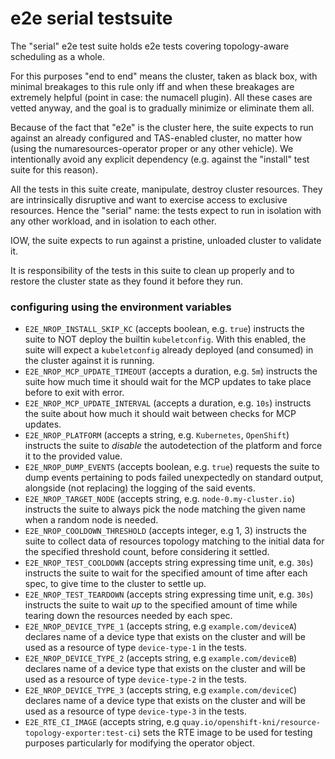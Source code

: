 # e2e serial testsuite

The "serial" e2e test suite holds e2e tests covering topology-aware scheduling as a whole.

For this purposes "end to end" means the cluster, taken as black box, with minimal breakages to this rule
only iff and when these breakages are extremely helpful (point in case: the numacell plugin).
All these cases are vetted anyway, and the goal is to gradually minimize or eliminate them all.

Because of the fact that "e2e" is the cluster here, the suite expects to run against an already configured
and TAS-enabled cluster, no matter how (using the numaresources-operator proper or any other vehicle).
We intentionally avoid any explicit dependency (e.g. against the "install" test suite for this reason).

All the tests in this suite create, manipulate, destroy cluster resources. They are intrinsically disruptive
and want to exercise access to exclusive resources. Hence the "serial" name: the tests expect to
run in isolation with any other workload, and in isolation to each other.

IOW, the suite expects to run against a pristine, unloaded cluster to validate it.

It is responsibility of the tests in this suite to clean up properly and to restore the cluster state as
they found it before they run.

### configuring using the environment variables

- `E2E_NROP_INSTALL_SKIP_KC` (accepts boolean, e.g. `true`) instructs the suite to NOT deploy the builtin
  `kubeletconfig`. With this enabled, the suite will expect a `kubeletconfig` already deployed (and consumed)
  in the cluster against it is running.
- `E2E_NROP_MCP_UPDATE_TIMEOUT` (accepts a duration, e.g. `5m`) instructs the suite how much time it should
  wait for the MCP updates to take place before to exit with error.
- `E2E_NROP_MCP_UPDATE_INTERVAL` (accepts a duration, e.g. `10s`) instructs the suite about how much it should
  wait between checks for MCP updates.
- `E2E_NROP_PLATFORM` (accepts a string, e.g. `Kubernetes`, `OpenShift`) instructs the suite to *disable* the
  autodetection of the platform and force it to the provided value.
- `E2E_NROP_DUMP_EVENTS` (accepts boolean, e.g. `true`) requests the suite to dump events pertaining to pods
  failed unexpectedly on standard output, alongside (not replacing) the logging of the said events.
- `E2E_NROP_TARGET_NODE` (accepts string, e.g. `node-0.my-cluster.io`) instructs the suite to always pick the
  node matching the given name when a random node is needed.
- `E2E_NROP_COOLDOWN_THRESHOLD` (accepts integer, e.g 1, 3) instructs the suite to collect data of resources topology matching to the initial data for the specified threshold count, before considering it settled.
- `E2E_NROP_TEST_COOLDOWN` (accepts string expressing time unit, e.g. `30s`) instructs the suite to wait
  for the specified amount of time after each spec, to give time to the cluster to settle up.
- `E2E_NROP_TEST_TEARDOWN` (accepts string expressing time unit, e.g. `30s`) instructs the suite to wait
  *up* to the specified amount of time while tearing down the resources needed by each spec.
- `E2E_NROP_DEVICE_TYPE_1` (accepts string, e.g `example.com/deviceA`) declares name of a device type that exists on
  the cluster and will be used as a resource of type `device-type-1` in the tests.
- `E2E_NROP_DEVICE_TYPE_2` (accepts string, e.g `example.com/deviceB`) declares name of a device type that exists on
  the cluster and will be used as a resource of type `device-type-2` in the tests.
- `E2E_NROP_DEVICE_TYPE_3` (accepts string, e.g `example.com/deviceC`) declares name of a device type that exists on
  the cluster and will be used as a resource of type `device-type-3` in the tests.
- `E2E_RTE_CI_IMAGE` (accepts string, e.g `quay.io/openshift-kni/resource-topology-exporter:test-ci`) sets the 
  RTE image to be used for testing purposes particularly for modifying the operator object.
  
